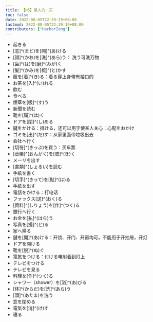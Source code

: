 ```yaml
---
title: 【N5】某人的一天
toc: false
date: 2022-08-05T22:39:19+08:00
lastmod: 2022-08-05T22:39:19+08:00
contributors: ["HarborZeng"]
---
```


- 起きる
- [窓]^(まど)を[開]^(あ)ける
- [顔]^(かお)を[洗]^(あら)う： 洗う可洗万物
- [歯]^(は)を[磨]^(みが)く
- [髪]^(かみ)を[梳]^(と)かす
- 服を[着]^(き)る：着る穿上身带有袖口的
- お茶を[入]^(い)れる
- 飲む
- 食べる
- 煙草を[吸]^(す)う
- 新聞を読む
- 靴を[履]^(は)く
- ドアを[閉]^(し)める
- 鍵をかける：掛ける，还可以用于使某人关心：心配をおかけ
- ゴミを[出]^(だ)す：从家里面带垃圾出去
- 会社へ行く
- [切符]^(きっぷ)を買う：买车票
- [音楽]^(おんがく)を[聴]^(き)く
- メーリを出す
- [書類]^(しょるい)を読む
- 手紙を書く
- [切手]^(きって)を[貼]^(は)る
- 手紙を出す
- 電話をかける：打电话
- ファックス[送]^(おく)る
- [資料]^(しりょう)を[作]^(つく)る
- 銀行へ行く
- お金を[払]^(はら)う
- 写真を[撮]^(と)る
- 家へ帰る
- 鍵を[開]^(あ)ける：开锁、开门、开窗均可，不能用于开抽屉，开灯
- ドアを開ける
- 靴を[脱]^(ぬ)ぐ
- 電気をつける：付ける电附着到灯上
- テレビをつける
- テレビを見る
- 料理を[作]^(つく)る
- シャワー（shower）を[浴]^(あ)びる
- [体]^(からだ)を[洗]^(あら)う
- [頭]^(あたま)を洗う
- 窓を閉める
- 電気を[消]^(け)す
- 寝る

